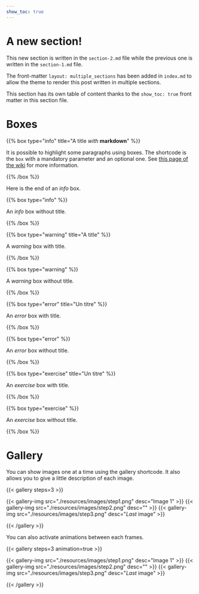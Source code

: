 ```yaml
---
show_toc: true
---
```


# A new section! 

This new section is written in the `section-2.md` file while the previous one is
written in the `section-1.md` file.

The front-matter `layout: multiple_sections` has been added in `index.md`
to allow the theme to render this post written in multiple sections.

This section has its own table of content thanks to the `show_toc: true` front
matter in this section file.

# Boxes

{{% box type="info" title="A title _with_ **markdown**" %}}

It is possible to highlight some paragraphs using boxes. 
The shortcode is the `box` with a mandatory parameter and an optional one.
See [this page of the wiki](https://gitlab.com/prologin/tech/packages/prolotheme/-/wikis/User-guide/Tools-Provided#highlight-boxes)
for more information.

{{% /box %}}

Here is the end of an _info_ box.

{{% box type="info" %}}

An _info_ box without title.

{{% /box %}}


{{% box type="warning" title="A title" %}}

A _warning_ box with title.

{{% /box %}}

{{% box type="warning" %}}

A _warning_ box without title.

{{% /box %}}


{{% box type="error" title="Un titre" %}}

An _error_ box with title.

{{% /box %}}

{{% box type="error" %}}

An _error_ box without title.

{{% /box %}}

{{% box type="exercise" title="Un titre" %}}

An _exercise_ box with title.

{{% /box %}}

{{% box type="exercise" %}}

An _exercise_ box without title.

{{% /box %}}

# Gallery

You can show images one at a time using the gallery shortcode.
It also allows you to give a little description of each image.

{{< gallery steps=3 >}}

{{< gallery-img src="./resources/images/step1.png" desc="Image 1" >}}
{{< gallery-img src="./resources/images/step2.png" desc="" >}}
{{< gallery-img src="./resources/images/step3.png" desc="*Last* image" >}}

{{< /gallery >}}

You can also activate animations between each frames.

{{< gallery steps=3 animation=true >}}

{{< gallery-img src="./resources/images/step1.png" desc="Image 1" >}}
{{< gallery-img src="./resources/images/step2.png" desc="" >}}
{{< gallery-img src="./resources/images/step3.png" desc="*Last* image" >}}

{{< /gallery >}}
